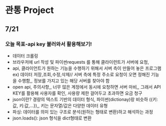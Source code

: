 # 관통 Project

## 7/21
### 오늘 목표-api key 불러와서 활용해보기!
- 데이터 크롤링
- 브라우저에 url 작성 및 파이썬requests 를 통해 클라이런트가 서버에 요청,
- api, 클라이언트가 원하는 기능을 수행하기 위해서 서버 측이 만들어 놓은 프로그램 ex) 데이터 저장,조회,수정,삭제// 서버 측에 특정 주소로 요청이 오면 정해진 기능을 수행함,, 정보를 가지고 있는 해당 서버를 찾아야 함
- open api, 주의사항,, 너무 많은 계정에서 동시에 요청하면 서버 마비,, 그래서 API KEY를 활용해 사용자를 확인, 사용량 제한 걸어두고 초과하면 요금 청구
- json이란? 경량의 텍스트 기반의 데이터 형식, 파이썬(dictionay)랑 비슷하
({키:값, 키:값,...}),, 키는 문자열/값은 다양한 데이터 유형
- 파싱: 데이터를 의미 있는 구조로 분석(원하는 형태로 변환)하고 해석하는 과정
- json.loads(): json 형식을 dict형태로 변환